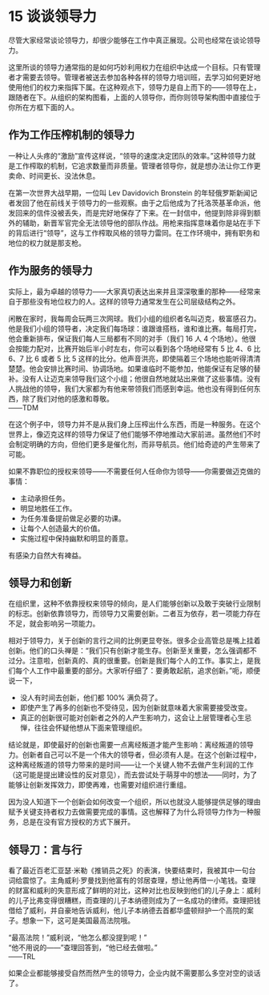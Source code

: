 # 15 谈谈领导力

尽管大家经常谈论领导力，却很少能够在工作中真正展现。公司也经常在谈论领导力。

这里所谈的领导力通常指的是如何巧妙利用权力在组织中达成一个目标。只有管理者才需要去领导。管理者被送去参加各种各样的领导力培训班，去学习如何更好地使用他们的权力来指挥下属。在这种观点下，领导力是自上而下的——领导在上，跟随者在下。从组织的架构图看，上面的人领导你，而你则领导架构图中直接位于你所在方框下面的人。

## 作为工作压榨机制的领导力

一种让人头疼的“激励”宣传这样说，“领导的速度决定团队的效率。”这种领导力就是工作榨取的机制，它追求数量而非质量。管理者领导你，就是想办法让你工作更卖命、时间更长、没法休息。

在第一次世界大战早期，一位叫 Lev Davidovich Bronstein 的年轻俄罗斯新闻记者发回了他在前线关于领导力的一些观察。由于之后他成为了托洛茨基革命派，他发回来的信件没被丢失，而是完好地保存了下来。在一封信中，他提到除非得到额外的辅助，新晋军官完全无法领导他的部队作战。用枪来指挥意味着你是站在手下的背后进行“领导”，这与工作榨取风格的领导力雷同。在工作环境中，拥有职务和地位的权力就是那支枪。

## 作为服务的领导力

实际上，最为卓越的领导力——大家真切表达出来并且深深敬重的那种——经常来自于那些没有地位权力的人。这样的领导力通常发生在公司层级结构之外。

闲散在家时，我每周会玩两三次网球。我们小组的组织者名叫迈克，极富感召力。他是我们小组的领导者，决定我们每场球：谁跟谁搭档，谁和谁比赛。每局打完，他会重新排布，保证我们每人三局都有不同的对手（我们 16 人 4 个场地）。他很会按能力配对，比赛开始后半小时左右，你可以看到各个场地经常有 5 比 4、6 比 6、7 比 6 或者 5 比 5 这样的比分。他声音洪亮，即使隔着三个场地也能听得清清楚楚。他会安排比赛时间、协调场地。如果谁临时不能参加，他能保证有足够的替补。没有人让迈克来领导我们这个小组；他很自然地就站出来做了这些事情。没有人挑战他的领导，我们大家都为有他来带领我们而感到幸运。他也没有得到任何东西，除了我们对他的感激和尊敬。  
——TDM

在这个例子中，领导力并不是从我们身上压榨出什么东西，而是一种服务。在这个世界上，像迈克这样的领导力保证了他们能够不停地推动大家前进。虽然他们不时会制定明确的方向，但他们更多是催化剂，而非导航员。他们给奇迹的产生带来了可能。

如果不靠职位的授权来领导——不需要任何人任命你为领导——你需要做迈克做的事情：

- 主动承担任务。
- 明显地胜任工作。
- 为任务准备提前做足必要的功课。
- 让每个人创造最大的价值。
- 实施过程中保持幽默和明显的善意。

有感染力自然大有裨益。

## 领导力和创新

在组织里，这种不依靠授权来领导的倾向，是人们能够创新以及敢于突破行业限制的标志。创新依靠领导力，而领导力又需要创新。二者互为依存，若一项能力存在不足，就会影响另一项能力。

相对于领导力，关于创新的言行之间的比例更显夸张。很多企业高管总是嘴上挂着创新。他们的口头禅是：“我们只有创新才能生存。创新至关重要，怎么强调都不过分。注意啦，创新真的、真的很重要。创新是我们每个人的工作。事实上，是我们每个人工作中最重要的部分。大家听仔细了：要勇敢起航，追求创新。”呃，顺便说一下，

- 没人有时间去创新，他们都 100% 满负荷了。
- 即使产生了再多的创新也不受待见，因为创新就意味着大家需要接受改变。
- 真正的创新很可能对创新者之外的人产生影响力，这会让上层管理者心生忌惮，往往会怀疑他想从下面来管理组织。

结论就是，即使最好的创新也需要一点离经叛道才能产生影响：离经叛道的领导力。创新者自己可以不是一个伟大的领导者，但必须有人是。在这个创新过程中，这种离经叛道的领导力带来的是时间——让一个关键人物不去做产生利润的工作（这可能是提出建设性的反对意见），而去尝试处于萌芽中的想法——同时，为了能够让创新发挥效力，即使再难，也需要对组织进行重组。

因为没人知道下一个创新会如何改变一个组织，所以也就没人能够提供足够的理由赋予关键支持者权力去做需要完成的事情。这也解释了为什么将领导力作为一种服务，总是在没有官方授权的方式下展开。

## 领导刀：言与行

看了最近百老汇亚瑟·米勒《推销员之死》的表演，快要结束时，我被其中一句台词给震惊了。主角威利·罗曼找到他富有的邻居查理，想让他再借一小笔钱。查理的财富和威利的失意形成了鲜明的对比，这种对比也反映到他们的儿子身上：威利的儿子比弗变得很糟糕，而查理的儿子本纳德则成为了一名成功的律师。查理把钱借给了威利，并自豪地告诉威利，他儿子本纳德去首都华盛顿辩护一个高院的案子。想象一下，这可是美国最高法院哦。

“最高法院！”威利说，“他怎么都没提到呢！”  
“他不用说的——”查理回答到，“他已经去做啦。”  
——TRL

如果企业都能够接受自然而然产生的领导力，企业内就不需要那么多空对空的谈话了。
